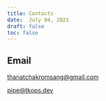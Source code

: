 ```yaml
---
title: Contacts
date:  July 04, 2021
draft: false
toc: false
---
```


## Email

thanatchakromsang@gmail.com

pipe@tkops.dev

